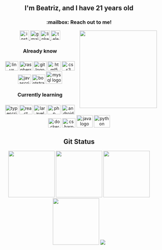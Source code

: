 
<div align="center">

<h2 align="center"> I'm Beatriz, and I have 21 years old</h2>

<div align="center">
<h3 align="center"> :mailbox: Reach out to me! </h3>
  <a href="https://www.instagram.com/httpsalyx/" target="_blank">
    <img src="https://img.shields.io/static/v1?message=Instagram&logo=instagram&label=&color=E4405F&logoColor=white&labelColor=&style=for-the-badge" height="30" alt="instagram logo"  />
  </a>
  <a href="a.vasconcelos.1123@gmail.com" target="_blank">
    <img src="https://img.shields.io/static/v1?message=Gmail&logo=gmail&label=&color=D14836&logoColor=white&labelColor=&style=for-the-badge" height="30" alt="gmail logo"  />
  </a>
  <a href="https://www.linkedin.com/in/ana-vasconcelos-83b909235/" target="_blank">
    <img src="https://img.shields.io/static/v1?message=LinkedIn&logo=linkedin&label=&color=0077B5&logoColor=white&labelColor=&style=for-the-badge" height="30" alt="linkedin logo"  />
  </a>
  <a href="https://t.me/AnaBeaDev" target="_blank">
    <img src="https://img.shields.io/static/v1?message=Telegram&logo=telegram&label=&color=2CA5E0&logoColor=white&labelColor=&style=for-the-badge" height="30" alt="telegram logo"  />
  </a>
  
  <img align="right" height="250" width="250" src="https://i.ibb.co/KjJsyZ6/picasion-com-69fe11dd8e31875524e32e9d823c192e.gif"/>
</div>


<div align="left">

  <h3 align="center">Already know</h3>

###

  <div align="center">
    <img src="https://cdn.jsdelivr.net/gh/devicons/devicon/icons/linux/linux-original.svg" height="30" width="42" alt="linux logo"  />
    <img src="https://cdn.jsdelivr.net/gh/devicons/devicon/icons/raspberrypi/raspberrypi-original.svg" height="30" width="42" alt="raspberrypi logo"  />
    <img src="https://cdn.jsdelivr.net/gh/devicons/devicon/icons/git/git-original.svg" height="30" width="42" alt="git logo"  />
    <img src="https://cdn.jsdelivr.net/gh/devicons/devicon/icons/html5/html5-original.svg" height="30" width="42" alt="html5 logo"  />
    <img src="https://cdn.jsdelivr.net/gh/devicons/devicon/icons/css3/css3-original.svg" height="30" width="42" alt="css3 logo"  />
    <img src="https://cdn.jsdelivr.net/gh/devicons/devicon/icons/javascript/javascript-original.svg" height="30" width="42" alt="javascript logo"  />
    <img src="https://cdn.jsdelivr.net/gh/devicons/devicon/icons/bootstrap/bootstrap-original.svg" height="30" width="42" alt="bootstrap logo"  />
    <img src="https://cdn.jsdelivr.net/gh/devicons/devicon/icons/mysql/mysql-original.svg" height="40" width="52" alt="mysql logo"  />
  </div>
  
 

###
  <h3 align="center">Currently learning</h3>

###

  <div align="center">
    <img src="https://cdn.jsdelivr.net/gh/devicons/devicon/icons/typescript/typescript-plain.svg" height="30" width="42" alt="typescript logo"  />
    <img src="https://cdn.jsdelivr.net/gh/devicons/devicon/icons/react/react-original.svg" height="30" width="42" alt="react logo"  />
    <img src="https://cdn.jsdelivr.net/gh/devicons/devicon/icons/laravel/laravel-plain.svg" height="30" width="42" alt="laravel logo"  />
    <img src="https://cdn.jsdelivr.net/gh/devicons/devicon/icons/php/php-original.svg" height="30" width="42" alt="php logo"  />
    <img src="https://cdn.jsdelivr.net/gh/devicons/devicon/icons/androidstudio/androidstudio-original.svg" height="30" width="42" alt="android studio logo"  />
    <img src="https://cdn.jsdelivr.net/gh/devicons/devicon/icons/docker/docker-original.svg" height="30" width="42" alt="docker logo"  />
    <img src="https://cdn.jsdelivr.net/gh/devicons/devicon/icons/csharp/csharp-original.svg" height="30" width="42" alt="csharp logo"  />
    <img src="https://cdn.jsdelivr.net/gh/devicons/devicon/icons/java/java-original.svg" height="40" width="52" alt="java logo"  />
     <img src="https://cdn.jsdelivr.net/gh/devicons/devicon/icons/python/python-original.svg" height="40" width="52" alt="python logo"  />
  </div>
</div>
 
  
### 
<div align="left">
  <h2 align="center"> Git Status</h2>
  
  <div align="center">
  <img height="150" src="https://github-profile-summary-cards.vercel.app/api/cards/profile-details?username=anabeavasconcelos&theme=tokyonight"/> 
<!--     <a href="https://app.daily.dev/Alyx"><img src="https://github.com/AnaBeaVasconcelos/AnaBeaVasconcelos/blob/main/devcard.svg" align="right" width="230" height="500" alt="Ana Beatriz Vasconcelos's Dev Card"/> -->
  <img height="150" src="https://github-readme-stats.vercel.app/api?username=anabeavasconcelos&show_icons=true&theme=tokyonight&include_all_commits=true&count_private=false&hide_border=true"/> 
   <img height="150" src="https://github-readme-stats.vercel.app/api/top-langs/?username=anabeavasconcelos&layout=compact&langs_count=7&theme=tokyonight&hide_border=true"/> 
  <img height="150" src="https://github-readme-streak-stats.herokuapp.com/?user=anabeavasconcelos&theme=tokyonight&hide_border=true"/>
    <img src="https://card.exophase.com/2/0/214865.png?1684628033"/>
  
  </div>
  
<div align="center">
   
<!-- ![Snake animation](https://github.com/AnaBeaVasconcelos/AnaBeaVasconcelos/blob/output/github-contribution-grid-snake.svg) -->

</div>

<!-- ![Spotify](https://spotify-recently-played-readme.vercel.app/api?user=qguzjop0e43sth8yjtbr5xije&width=1000) -->
